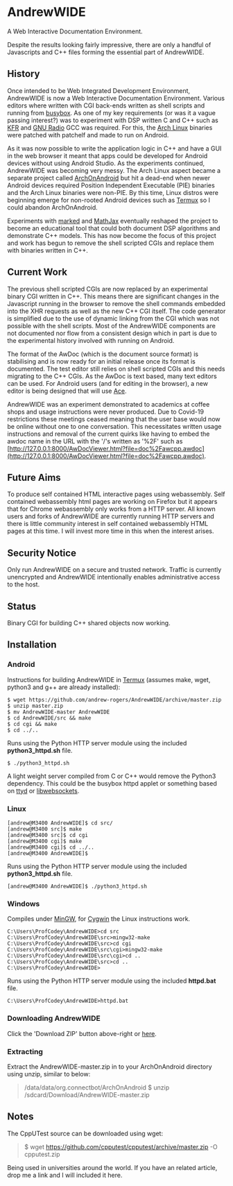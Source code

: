 # AndrewWIDE

A Web Interactive Documentation Environment.

Despite the results looking fairly impressive, there are only a handful of Javascripts and C++ files forming the essential part of AndrewWIDE.

## History
Once intended to be Web Integrated Development Environment, AndrewWIDE is now a Web Interactive Documentation Environment. Various editors where written with CGI back-ends written as shell scripts and running from [busybox](https://busybox.net/). As one of my key requirements (or was it a vague passing interest?) was to experiment with DSP written C and C++ such as [KFR](https://www.kfrlib.com/) and [GNU Radio](https://www.gnuradio.org/) GCC was required. For this, the [Arch Linux](https://archlinux.org/) binaries were patched with patchelf and made to run on Android.

As it was now possible to write the application logic in C++ and have a GUI in the web browser it meant that apps could be developed for Android devices without using Android Studio. As the experiments continued, AndrewWIDE was becoming very messy. The Arch Linux aspect became a separate project called [ArchOnAndroid](https://github.com/andrew-rogers/ArchOnAndroid) but hit a dead-end when newer Android devices required Position Independent Executable (PIE) binaries and the Arch Linux binaries were non-PIE. By this time, Linux distros were beginning emerge for non-rooted Android devices such as [Termux](https://termux.com/) so I could abandon ArchOnAndroid.

Experiments with [marked](https://marked.js.org/) and [MathJax](http://docs.mathjax.org/en/latest/index.html) eventually reshaped the project to become an educational tool that could both document DSP algorithms and demonstrate C++ models. This has now become the focus of this project and work has begun to remove the shell scripted CGIs and replace them with binaries written in C++.

## Current Work
The previous shell scripted CGIs are now replaced by an experimental binary CGI written in C++. This means there are significant changes in the Javascript running in the browser to remove the shell commands embedded into the XHR requests as well as the new C++ CGI itself. The code generator is simplified due to the use of dynamic linking from the CGI which was not possible with the shell scripts. Most of the AndrewWIDE components are not documented nor flow from a consistent design which in part is due to the experimental history involved with running on Android.

The format of the AwDoc (which is the document source format) is stabilising and is now ready for an initial release once its format is documented. The test editor still relies on shell scripted CGIs and this needs migrating to the C++ CGIs. As the AwDoc is text based, many text editors can be used. For Android users (and for editing in the browser), a new editor is being designed that will use [Ace](https://ace.c9.io/).

AndrewWIDE was an experiment demonstrated to academics at coffee shops and usage instructions were never produced. Due to Covid-19 restrictions these meetings ceased meaning that the user base would now be online without one to one conversation. This necessitates written usage instructions and removal of the current quirks like having to embed the awdoc name in the URL with the '/'s written as '%2F' such as [http://127.0.0.1:8000/AwDocViewer.html?file=doc%2Fawcpp.awdoc](http://127.0.0.1:8000/AwDocViewer.html?file=doc%2Fawcpp.awdoc).

## Future Aims
To produce self contained HTML interactive pages using webassembly. Self contained webassembly html pages are working on Firefox but it appears that for Chrome webassembly only works from a HTTP server. All known users and forks of AndrewWIDE are currently running HTTP servers and there is little community interest in self contained webassembly HTML pages at this time. I will invest more time in this when the interest arises.

## Security Notice

Only run AndrewWIDE on a secure and trusted network. Traffic is currently unencrypted and AndrewWIDE intentionally enables administrative access to the host.

## Status
Binary CGI for building C++ shared objects now working.

## Installation

### Android

Instructions for building AndrewWIDE in [Termux](https://termux.com/) (assumes make, wget, python3 and g++ are already installed):

```
$ wget https://github.com/andrew-rogers/AndrewWIDE/archive/master.zip
$ unzip master.zip
$ mv AndrewWIDE-master AndrewWIDE
$ cd AndrewWIDE/src && make
$ cd cgi && make
$ cd ../..
```

Runs using the Python HTTP server module using the included **python3_httpd.sh** file.

```
$ ./python3_httpd.sh
```

A light weight server compiled from C or C++ would remove the Python3 dependency. This could be the busybox httpd applet or something based on [ttyd](https://github.com/tsl0922/ttyd) or [libwebsockets](https://libwebsockets.org/).

### Linux

```
[andrew@M3400 AndrewWIDE]$ cd src/
[andrew@M3400 src]$ make
[andrew@M3400 src]$ cd cgi
[andrew@M3400 cgi]$ make
[andrew@M3400 cgi]$ cd ../..
[andrew@M3400 AndrewWIDE]$
```

Runs using the Python HTTP server module using the included **python3_httpd.sh** file.

```
[andrew@M3400 AndrewWIDE]$ ./python3_httpd.sh
```

### Windows

Compiles under [MinGW](http://mingw.osdn.io/index.html), for [Cygwin](https://www.cygwin.com/) the Linux instructions work.

```
C:\Users\ProfCodey\AndrewWIDE>cd src
C:\Users\ProfCodey\AndrewWIDE\src>mingw32-make
C:\Users\ProfCodey\AndrewWIDE\src>cd cgi
C:\Users\ProfCodey\AndrewWIDE\src\cgi>mingw32-make
C:\Users\ProfCodey\AndrewWIDE\src\cgi>cd ..
C:\Users\ProfCodey\AndrewWIDE\src>cd ..
C:\Users\ProfCodey\AndrewWIDE>
```

Runs using the Python HTTP server module using the included **httpd.bat** file.

```
C:\Users\ProfCodey\AndrewWIDE>httpd.bat
```

### Downloading AndrewWIDE
Click the 'Download ZIP' button above-right or [here](https://github.com/andrew-rogers/AndrewWIDE/archive/master.zip).

### Extracting
Extract the AndrewWIDE-master.zip in to your ArchOnAndroid directory using unzip, similar to below:

> /data/data/org.connectbot/ArchOnAndroid $ unzip /sdcard/Download/AndrewWIDE-master.zip

## Notes

The CppUTest source can be downloaded using wget:

> $ wget https://github.com/cpputest/cpputest/archive/master.zip -O cpputest.zip

Being used in universities around the world. If you have an related article, drop me a link and I will included it here.
